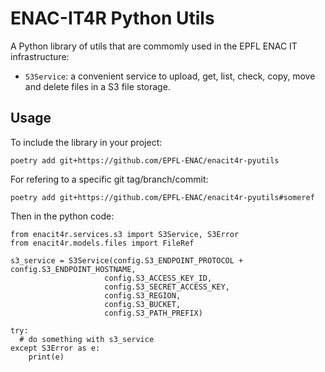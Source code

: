 # ENAC-IT4R Python Utils

A Python library of utils that are commomly used in the EPFL ENAC IT infrastructure:
 
 * `S3Service`: a convenient service to upload, get, list, check, copy, move and delete files in a S3 file storage.

## Usage

To include the library in your project:

```
poetry add git+https://github.com/EPFL-ENAC/enacit4r-pyutils
```

For refering to a specific git tag/branch/commit:

```
poetry add git+https://github.com/EPFL-ENAC/enacit4r-pyutils#someref
```

Then in the python code:

```
from enacit4r.services.s3 import S3Service, S3Error
from enacit4r.models.files import FileRef

s3_service = S3Service(config.S3_ENDPOINT_PROTOCOL + config.S3_ENDPOINT_HOSTNAME,
                     config.S3_ACCESS_KEY_ID,
                     config.S3_SECRET_ACCESS_KEY, 
                     config.S3_REGION,
                     config.S3_BUCKET,
                     config.S3_PATH_PREFIX)

try:
  # do something with s3_service
except S3Error as e:
    print(e)
```
